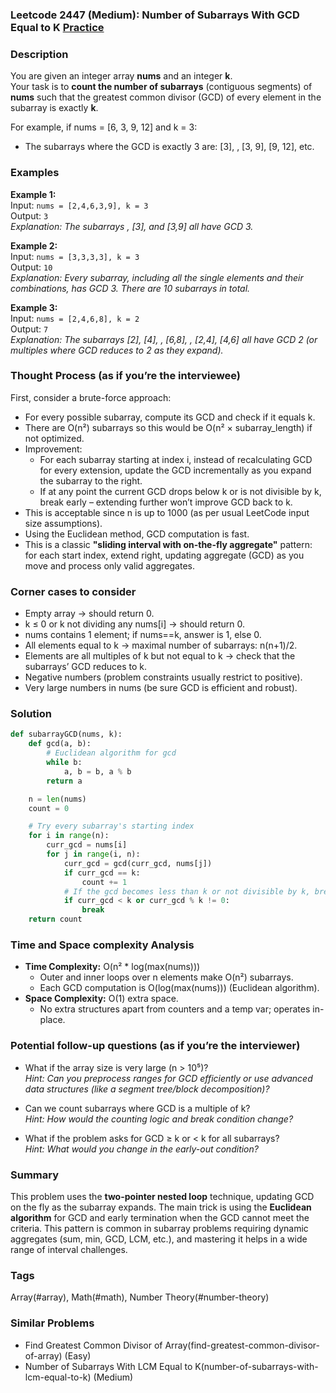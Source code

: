 ### Leetcode 2447 (Medium): Number of Subarrays With GCD Equal to K [Practice](https://leetcode.com/problems/number-of-subarrays-with-gcd-equal-to-k)

### Description  
You are given an integer array **nums** and an integer **k**.  
Your task is to **count the number of subarrays** (contiguous segments) of **nums** such that the greatest common divisor (GCD) of every element in the subarray is exactly **k**.

For example, if nums = [6, 3, 9, 12] and k = 3:
- The subarrays where the GCD is exactly 3 are: [3], , [3, 9], [9, 12], etc.


### Examples  

**Example 1:**  
Input: `nums = [2,4,6,3,9], k = 3`  
Output: `3`  
*Explanation: The subarrays , [3], and [3,9] all have GCD 3.*

**Example 2:**  
Input: `nums = [3,3,3,3], k = 3`  
Output: `10`  
*Explanation: Every subarray, including all the single elements and their combinations, has GCD 3. There are 10 subarrays in total.*

**Example 3:**  
Input: `nums = [2,4,6,8], k = 2`  
Output: `7`  
*Explanation: The subarrays [2], [4], , [6,8], , [2,4], [4,6] all have GCD 2 (or multiples where GCD reduces to 2 as they expand).*

### Thought Process (as if you’re the interviewee)  
First, consider a brute-force approach:  
- For every possible subarray, compute its GCD and check if it equals k.
- There are O(n²) subarrays so this would be O(n² × subarray_length) if not optimized.
- Improvement:  
  - For each subarray starting at index i, instead of recalculating GCD for every extension, update the GCD incrementally as you expand the subarray to the right.
  - If at any point the current GCD drops below k or is not divisible by k, break early – extending further won’t improve GCD back to k.
- This is acceptable since n is up to 1000 (as per usual LeetCode input size assumptions).
- Using the Euclidean method, GCD computation is fast.
- This is a classic **"sliding interval with on-the-fly aggregate"** pattern: for each start index, extend right, updating aggregate (GCD) as you move and process only valid aggregates.

### Corner cases to consider  
- Empty array → should return 0.
- k ≤ 0 or k not dividing any nums[i] → should return 0.
- nums contains 1 element; if nums==k, answer is 1, else 0.
- All elements equal to k → maximal number of subarrays: n(n+1)/2.
- Elements are all multiples of k but not equal to k → check that the subarrays’ GCD reduces to k.
- Negative numbers (problem constraints usually restrict to positive).  
- Very large numbers in nums (be sure GCD is efficient and robust).

### Solution

```python
def subarrayGCD(nums, k):
    def gcd(a, b):
        # Euclidean algorithm for gcd
        while b:
            a, b = b, a % b
        return a

    n = len(nums)
    count = 0

    # Try every subarray's starting index
    for i in range(n):
        curr_gcd = nums[i]
        for j in range(i, n):
            curr_gcd = gcd(curr_gcd, nums[j])
            if curr_gcd == k:
                count += 1
            # If the gcd becomes less than k or not divisible by k, break early
            if curr_gcd < k or curr_gcd % k != 0:
                break
    return count
```

### Time and Space complexity Analysis  

- **Time Complexity:** O(n² \* log(max(nums)))
  - Outer and inner loops over n elements make O(n²) subarrays.
  - Each GCD computation is O(log(max(nums))) (Euclidean algorithm).
- **Space Complexity:** O(1) extra space.
  - No extra structures apart from counters and a temp var; operates in-place.

### Potential follow-up questions (as if you’re the interviewer)  

- What if the array size is very large (n > 10⁵)?  
  *Hint: Can you preprocess ranges for GCD efficiently or use advanced data structures (like a segment tree/block decomposition)?*

- Can we count subarrays where GCD is a multiple of k?  
  *Hint: How would the counting logic and break condition change?*

- What if the problem asks for GCD ≥ k or < k for all subarrays?  
  *Hint: What would you change in the early-out condition?*

### Summary
This problem uses the **two-pointer nested loop** technique, updating GCD on the fly as the subarray expands. The main trick is using the **Euclidean algorithm** for GCD and early termination when the GCD cannot meet the criteria. This pattern is common in subarray problems requiring dynamic aggregates (sum, min, GCD, LCM, etc.), and mastering it helps in a wide range of interval challenges.

### Tags
Array(#array), Math(#math), Number Theory(#number-theory)

### Similar Problems
- Find Greatest Common Divisor of Array(find-greatest-common-divisor-of-array) (Easy)
- Number of Subarrays With LCM Equal to K(number-of-subarrays-with-lcm-equal-to-k) (Medium)